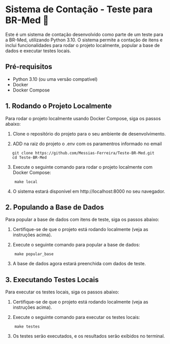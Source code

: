 # Sistema de Contação - Teste para BR-Med :rocket:

Este é um sistema de contação desenvolvido como parte de um teste para a BR-Med, utilizando Python 3.10. O sistema permite a contação de itens e inclui funcionalidades para rodar o projeto localmente, popular a base de dados e executar testes locais.

## Pré-requisitos

- Python 3.10 (ou uma versão compatível)
- Docker
- Docker Compose


## 1. Rodando o Projeto Localmente

Para rodar o projeto localmente usando Docker Compose, siga os passos abaixo:

1. Clone o repositório do projeto para o seu ambiente de desenvolvimento.

2. ADD na raiz do projeto o .env com os paramentros informado no email

~~~shell
   git clone https://github.com/Messias-Ferreira/Teste-BR-Med.git
   cd Teste-BR-Med
~~~
3. Execute o seguinte comando para rodar o projeto localmente com Docker Compose:
~~~shell
    make local
~~~
4. O sistema estará disponível em http://localhost:8000 no seu navegador.


## 2. Populando a Base de Dados 

Para popular a base de dados com itens de teste, siga os passos abaixo:

1. Certifique-se de que o projeto está rodando localmente (veja as instruções acima).

2. Execute o seguinte comando para popular a base de dados:

~~~shell
    make popular_base
~~~
3. A base de dados agora estará preenchida com dados de teste.

## 3. Executando Testes Locais

Para executar os testes locais, siga os passos abaixo:

1. Certifique-se de que o projeto está rodando localmente (veja as instruções acima).

2. Execute o seguinte comando para executar os testes locais:
~~~shell
    make testes
~~~
3. Os testes serão executados, e os resultados serão exibidos no terminal.